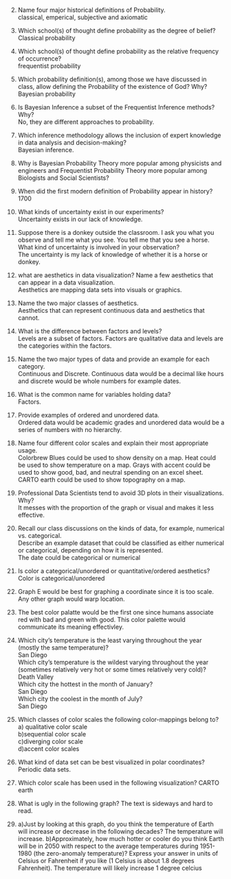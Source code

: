 2. Name four major historical definitions of Probability.  
  classical, emperical, subjective and axiomatic  
3. Which school(s) of thought define probability as the degree of belief?  
  Classical probability   
4. Which school(s) of thought define probability as the relative frequency of occurrence?  
  frequentist probability  
5. Which probability definition(s), among those we have discussed in class, allow defining the Probability of the existence of God? Why?  
  Bayesian probability  
6. Is Bayesian Inference a subset of the Frequentist Inference methods? Why?  
  No, they are different approaches to probability.  
7. Which inference methodology allows the inclusion of expert knowledge in data analysis and decision-making?  
  Bayesian inference.  
8. Why is Bayesian Probability Theory more popular among physicists and engineers and Frequentist Probability Theory more popular among Biologists and Social Scientists?    
   
9. When did the first modern definition of Probability appear in history?  
 1700  
10. What kinds of uncertainty exist in our experiments?    
    Uncertainty exists in our lack of knowledge.  
11. Suppose there is a donkey outside the classroom. I ask you what you observe and tell me what you see. You tell me that you see a horse. What kind of uncertainty is involved in your observation?  
  The uncertainty is my lack of knowledge of whether it is a horse or donkey.  
12. what are aesthetics in data visualization? Name a few aesthetics that can appear in a data visualization.  
    Aesthetics are mapping data sets into visuals or graphics.  
13. Name the two major classes of aesthetics.  
  Aesthetics that can represent continuous data and aesthetics that cannot.  
14. What is the difference between factors and levels?  
    Levels are a subset of factors. Factors are qualitative data and levels are the categories within the factors.  
15. Name the two major types of data and provide an example for each category.  
  Continuous and Discrete. Continuous data would be a decimal like hours and discrete would be whole numbers for example       dates.  
16. What is the common name for variables holding data?  
  Factors.  
17. Provide examples of ordered and unordered data.  
   Ordered data would be academic grades and unordered data would be a series of numbers with no hierarchy.  
18. Name four different color scales and explain their most appropriate usage.  
    Colorbrew Blues could be used to show density on a map. Heat could be used to show temperature on a map. Grays with accent could be used to show good, bad, and neutral spending on an excel sheet. CARTO earth could be used to show topography on a map.  
19. Professional Data Scientists tend to avoid 3D plots in their visualizations. Why?  
  It messes with the proportion of the graph or visual and makes it less effective.    
20. Recall our class discussions on the kinds of data, for example, numerical vs. categorical.  
Describe an example dataset that could be classified as either numerical or categorical, depending on how it is represented.  
    The date could be categorical or numerical  
21. Is color a categorical/unordered or quantitative/ordered aesthetics?    
    Color is categorical/unordered  
22. Graph E would be best for graphing a coordinate since it is too scale. Any other graph would warp location.   
23. The best color palatte would be the first one since humans associate red with bad and green with good. This color palette would communicate its meaning effectivley.    
24. Which city’s temperature is the least varying throughout the year (mostly the same temperature)?    
    San Diego    
Which city’s temperature is the wildest varying throughout the year (sometimes relatively very hot or some times relatively very cold)?    
Death Valley     
Which city the hottest in the month of January?  
San Diego  
Which city the coolest in the month of July?  
San Diego  
25. Which classes of color scales the following color-mappings belong to?   
    a) qualitative color scale  
    b)sequential color scale  
    c)diverging color scale  
    d)accent color scales
26. What kind of data set can be best visualized in polar coordinates?
  Periodic data sets.
27. Which color scale has been used in the following visualization?
    CARTO earth
28. What is ugly in the following graph?
  The text is sideways and hard to read.
29. a)Just by looking at this graph, do you think the temperature of Earth will increase or decrease in the following decades?
    The temperature will increase.
    b)Approximately, how much hotter or cooler do you think Earth will be in 2050 with respect to the average temperatures during 1951-1980 (the zero-anomaly temperature)? Express your answer in units of Celsius or Fahrenheit if you like (1
 Celsius is about 1.8 degrees Fahrenheit).
    The temperature will likely increase 1 degree celcius

 




    

















